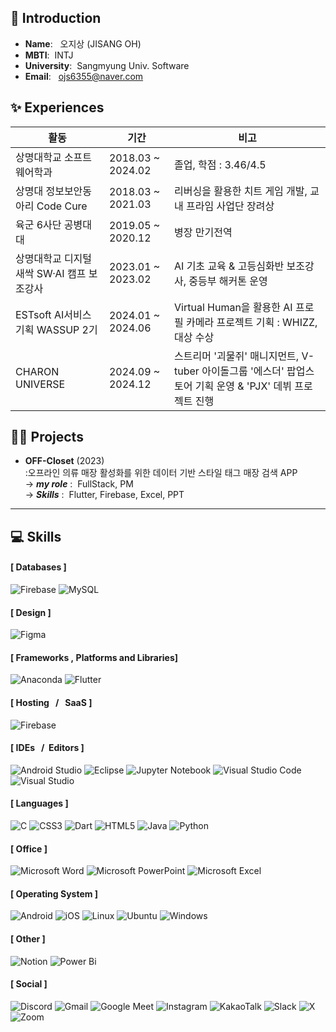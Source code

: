 ## 👋 Introduction
- **Name**:&nbsp;&nbsp; 오지상 (JISANG OH)
- **MBTI**:&nbsp;&nbsp;INTJ
- **University**:&nbsp;&nbsp;Sangmyung Univ. Software
- **Email**:&nbsp;&nbsp; ojs6355@naver.com

## ✨ Experiences
|활동|기간|비고|
|---|---|---|
|상명대학교 소프트웨어학과|2018.03 ~ 2024.02|졸업, 학점 : 3.46/4.5|
|상명대 정보보안동아리 Code Cure|2018.03 ~ 2021.03|리버싱을 활용한 치트 게임 개발, 교내 프라임 사업단 장려상|
|육군 6사단 공병대대|2019.05 ~ 2020.12|병장 만기전역|
|상명대학교 디지털새싹 SW·AI 캠프 보조강사|2023.01 ~ 2023.02|AI 기초 교육 & 고등심화반 보조강사, 중등부 해커톤 운영|
|ESTsoft AI서비스 기획 WASSUP 2기|2024.01 ~ 2024.06|Virtual Human을 활용한 AI 프로필 카메라 프로젝트 기획 : WHIZZ, 대상 수상|
|CHARON UNIVERSE|2024.09 ~ 2024.12|스트리머 '괴물쥐' 매니지먼트, V-tuber 아이돌그룹 '에스더' 팝업스토어 기획 운영 & 'PJX' 데뷔 프로젝트 진행|

## 🧑‍💻 Projects
- **OFF-Closet**&nbsp;(2023) <br>
:오프라인 의류 매장 활성화를 위한 데이터 기반 스타일 태그 매장 검색 APP  <br>
&#8594; ***my role***&nbsp;:&nbsp;&nbsp;FullStack, PM<br>
&#8594; ***Skills***&nbsp;:&nbsp;&nbsp;Flutter, Firebase, Excel, PPT<br>

---
## 💻 Skills

#### [ Databases ]
![Firebase](https://img.shields.io/badge/Firebase-039BE5?style=for-the-badge&logo=Firebase&logoColor=white)
![MySQL](https://img.shields.io/badge/mysql-%2300f.svg?style=for-the-badge&logo=mysql&logoColor=white)

#### [ Design ]
![Figma](https://img.shields.io/badge/figma-%23F24E1E.svg?style=for-the-badge&logo=figma&logoColor=white)

#### [ Frameworks&nbsp;,&nbsp;Platforms and Libraries]
![Anaconda](https://img.shields.io/badge/Anaconda-%2344A833.svg?style=for-the-badge&logo=anaconda&logoColor=white)
![Flutter](https://img.shields.io/badge/Flutter-%2302569B.svg?style=for-the-badge&logo=Flutter&logoColor=white)

#### [ Hosting &nbsp;&nbsp;/&nbsp;&nbsp; SaaS ]
![Firebase](https://img.shields.io/badge/firebase-%23039BE5.svg?style=for-the-badge&logo=firebase)

#### [ IDEs &nbsp;&nbsp;/&nbsp;&nbsp;Editors ]
![Android Studio](https://img.shields.io/badge/Android%20Studio-3DDC84.svg?style=for-the-badge&logo=android-studio&logoColor=white)
![Eclipse](https://img.shields.io/badge/Eclipse-FE7A16.svg?style=for-the-badge&logo=Eclipse&logoColor=white)
![Jupyter Notebook](https://img.shields.io/badge/jupyter-%23FA0F00.svg?style=for-the-badge&logo=jupyter&logoColor=white)
![Visual Studio Code](https://img.shields.io/badge/Visual%20Studio%20Code-0078d7.svg?style=for-the-badge&logo=visual-studio-code&logoColor=white)
![Visual Studio](https://img.shields.io/badge/Visual%20Studio-5C2D91.svg?style=for-the-badge&logo=visual-studio&logoColor=white)

#### [ Languages ]
![C](https://img.shields.io/badge/c-%2300599C.svg?style=for-the-badge&logo=c&logoColor=white)
![CSS3](https://img.shields.io/badge/css3-%231572B6.svg?style=for-the-badge&logo=css3&logoColor=white)
![Dart](https://img.shields.io/badge/dart-%230175C2.svg?style=for-the-badge&logo=dart&logoColor=white)
![HTML5](https://img.shields.io/badge/html5-%23E34F26.svg?style=for-the-badge&logo=html5&logoColor=white)
![Java](https://img.shields.io/badge/java-%23ED8B00.svg?style=for-the-badge&logo=openjdk&logoColor=white)
![Python](https://img.shields.io/badge/python-3670A0?style=for-the-badge&logo=python&logoColor=ffdd54)

#### [ Office ]
![Microsoft Word](https://img.shields.io/badge/Microsoft_Word-2B579A?style=for-the-badge&logo=microsoft-word&logoColor=white)
![Microsoft PowerPoint](https://img.shields.io/badge/Microsoft_PowerPoint-B7472A?style=for-the-badge&logo=microsoft-powerpoint&logoColor=white)
![Microsoft Excel](https://img.shields.io/badge/Microsoft_Excel-217346?style=for-the-badge&logo=microsoft-excel&logoColor=white)

#### [ Operating System ]
![Android](https://img.shields.io/badge/Android-3DDC84?style=for-the-badge&logo=android&logoColor=white)
![iOS](https://img.shields.io/badge/iOS-000000?style=for-the-badge&logo=ios&logoColor=white)
![Linux](https://img.shields.io/badge/Linux-FCC624?style=for-the-badge&logo=linux&logoColor=black)
![Ubuntu](https://img.shields.io/badge/Ubuntu-E95420?style=for-the-badge&logo=ubuntu&logoColor=white)
![Windows](https://img.shields.io/badge/Windows-0078D6?style=for-the-badge&logo=windows&logoColor=white)

#### [ Other ]
![Notion](https://img.shields.io/badge/Notion-%23000000.svg?style=for-the-badge&logo=notion&logoColor=white)
![Power Bi](https://img.shields.io/badge/power_bi-F2C811?style=for-the-badge&logo=powerbi&logoColor=black)

#### [ Social ]
![Discord](https://img.shields.io/badge/Discord-%235865F2.svg?style=for-the-badge&logo=discord&logoColor=white)
![Gmail](https://img.shields.io/badge/Gmail-D14836?style=for-the-badge&logo=gmail&logoColor=white)
![Google Meet](https://img.shields.io/badge/Google%20Meet-00897B?style=for-the-badge&logo=google-meet&logoColor=white)
![Instagram](https://img.shields.io/badge/Instagram-%23E4405F.svg?style=for-the-badge&logo=Instagram&logoColor=white)
![KakaoTalk](https://img.shields.io/badge/kakaotalk-ffcd00.svg?style=for-the-badge&logo=kakaotalk&logoColor=000000)
![Slack](https://img.shields.io/badge/Slack-4A154B?style=for-the-badge&logo=slack&logoColor=white)
![X](https://img.shields.io/badge/X-%23000000.svg?style=for-the-badge&logo=X&logoColor=white)
![Zoom](https://img.shields.io/badge/Zoom-2D8CFF?style=for-the-badge&logo=zoom&logoColor=white)
<br>
